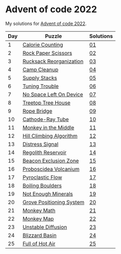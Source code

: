 # Advent of code 2022
My solutions for [Advent of code 2022](https://adventofcode.com/2022).

| Day | Puzzle                                                           | Solutions  |
|-----|------------------------------------------------------------------|------------|
| 1   | [Calorie Counting](https://adventofcode.com/2022/day/1)          | [01](./01) |
| 2   | [Rock Paper Scissors](https://adventofcode.com/2022/day/2)       | [02](./02) |
| 3   | [Rucksack Reorganization](https://adventofcode.com/2022/day/3)   | [03](./03) |
| 4   | [Camp Cleanup](https://adventofcode.com/2022/day/4)              | [04](./04) |
| 5   | [Supply Stacks](https://adventofcode.com/2022/day/5)             | [05](./05) |
| 6   | [Tuning Trouble](https://adventofcode.com/2022/day/6)            | [06](./06) |
| 7   | [No Space Left On Device](https://adventofcode.com/2022/day/7)   | [07](./07) |
| 8   | [Treetop Tree House](https://adventofcode.com/2022/day/8)        | [08](./08) |
| 9   | [Rope Bridge](https://adventofcode.com/2022/day/9)               | [09](./09) |
| 10  | [Cathode-Ray Tube](https://adventofcode.com/2022/day/10)         | [10](./10) |
| 11  | [Monkey in the Middle](https://adventofcode.com/2022/day/11)     | [11](./11) |
| 12  | [Hill Climbing Algorithm](https://adventofcode.com/2022/day/12)  | [12](./12) |
| 13  | [Distress Signal](https://adventofcode.com/2022/day/13)          | [13](./13) |
| 14  | [Regolith Reservoir](https://adventofcode.com/2022/day/14)       | [14](./14) |
| 15  | [Beacon Exclusion Zone](https://adventofcode.com/2022/day/15)    | [15](./15) |
| 16  | [Proboscidea Volcanium](https://adventofcode.com/2022/day/16)    | [16](./16) |
| 17  | [Pyroclastic Flow](https://adventofcode.com/2022/day/17)         | [17](./17) |
| 18  | [Boiling Boulders](https://adventofcode.com/2022/day/18)         | [18](./18) |
| 19  | [Not Enough Minerals](https://adventofcode.com/2022/day/19)      | [19](./19) |
| 20  | [Grove Positioning System](https://adventofcode.com/2022/day/20) | [20](./20) |
| 21  | [Monkey Math](https://adventofcode.com/2022/day/21)              | [21](./21) |
| 22  | [Monkey Map](https://adventofcode.com/2022/day/22)               | [22](./22) |
| 23  | [Unstable Diffusion](https://adventofcode.com/2022/day/23)       | [23](./23) |
| 24  | [Blizzard Basin](https://adventofcode.com/2022/day/24)           | [24](./24) |
| 25  | [Full of Hot Air](https://adventofcode.com/2022/day/25)          | [25](./25) |

